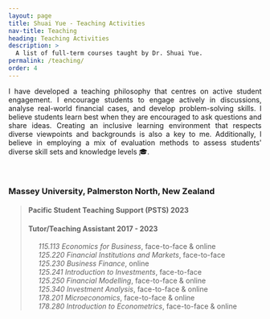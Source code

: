 ```yaml
---
layout: page
title: Shuai Yue - Teaching Activities
nav-title: Teaching
heading: Teaching Activities
description: > 
  A list of full-term courses taught by Dr. Shuai Yue.
permalink: /teaching/
order: 4
---
```


<div style="text-align: justify;">

I have developed a teaching philosophy that centres on active student engagement. I encourage students to engage actively in discussions, analyse real-world financial cases, and develop problem-solving skills. I believe students learn best when they are encouraged to ask questions and share ideas.  Creating an inclusive learning environment that respects diverse viewpoints and backgrounds is also a key to me. Additionally, I believe in employing a mix of evaluation methods to assess students' diverse skill sets and knowledge levels 🎓.



</div>

<br>

### Massey University, Palmerston North, New Zealand

> #### Pacific Student Teaching Support (PSTS) 2023
> #### Tutor/Teaching Assistant 2017 - 2023
>
> <div style="margin-left: 20px;"><em>115.113 Economics for Business</em><span style="font-style: normal;">, face-to-face & online</span></div>
>
> <div style="margin-left: 20px;"><em>125.220 Financial Institutions and Markets</em><span style="font-style: normal;">, face-to-face</span></div>
>
> <div style="margin-left: 20px;"><em>125.230 Business Finance</em><span style="font-style: normal;">, online</span></div>
>
> <div style="margin-left: 20px;"><em>125.241 Introduction to Investments</em><span style="font-style: normal;">, face-to-face</span></div>
>
> <div style="margin-left: 20px;"><em>125.250 Financial Modelling</em><span style="font-style: normal;">, face-to-face & online</span></div>
>
> <div style="margin-left: 20px;"><em>125.340 Investment Analysis</em><span style="font-style: normal;">, face-to-face & online</span></div>
>
> <div style="margin-left: 20px;"><em>178.201 Microeconomics</em><span style="font-style: normal;">, face-to-face & online</span></div>
>
> <div style="margin-left: 20px;"><em>178.280 Introduction to Econometrics</em><span style="font-style: normal;">, face-to-face & online</span></div>